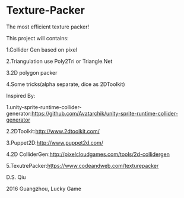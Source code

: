 # Texture-Packer
The most efficient texture packer!

This project will contains:

  1.Collider Gen based on pixel
  
  2.Triangulation use Poly2Tri or Triangle.Net
  
  3.2D polygon packer
  
  4.Some tricks(alpha separate, dice as 2DToolkit)



Inspired By:

1.unity-sprite-runtime-collider-generator:https://github.com/Avatarchik/unity-sprite-runtime-collider-generator

2.2DToolkit:http://www.2dtoolkit.com/

3.Puppet2D:http://www.puppet2d.com/

4.2D ColliderGen:http://pixelcloudgames.com/tools/2d-collidergen

5.TexutrePacker:https://www.codeandweb.com/texturepacker

D.S. Qiu

2016 Guangzhou, Lucky Game


